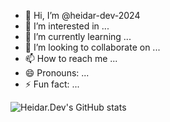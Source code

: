 - 👋 Hi, I’m @heidar-dev-2024
- 👀 I’m interested in ...
- 🌱 I’m currently learning ...
- 💞️ I’m looking to collaborate on ...
- 📫 How to reach me ...
- 😄 Pronouns: ...
- ⚡ Fun fact: ...


![Heidar.Dev's GitHub stats](https://github-readme-stats.vercel.app/api?username=anuraghazra&show_icons=true&theme=radical)

<!---
heidar-dev-2024/heidar-dev-2024 is a ✨ special ✨ repository because its `README.md` (this file) appears on your GitHub profile.
You can click the Preview link to take a look at your changes.
--->
